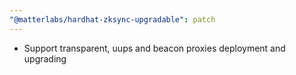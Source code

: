 ```yaml
---
"@matterlabs/hardhat-zksync-upgradable": patch
---
```


- Support transparent, uups and beacon proxies deployment and upgrading
